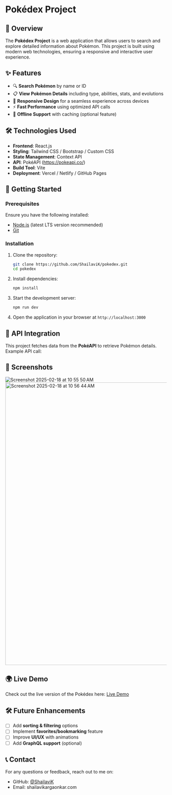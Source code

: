 # Pokédex Project

## 🌟 Overview
The **Pokédex Project** is a web application that allows users to search and explore detailed information about Pokémon. This project is built using modern web technologies, ensuring a responsive and interactive user experience. 

## ✨ Features
- 🔍 **Search Pokémon** by name or ID
- 📋 **View Pokémon Details** including type, abilities, stats, and evolutions
- 🎨 **Responsive Design** for a seamless experience across devices
- ⚡ **Fast Performance** using optimized API calls
- 🔄 **Offline Support** with caching (optional feature)

## 🛠️ Technologies Used
- **Frontend**: React.js 
- **Styling**: Tailwind CSS / Bootstrap / Custom CSS
- **State Management**: Context API 
- **API**: PokéAPI (https://pokeapi.co/)
- **Build Tool**: Vite 
- **Deployment**: Vercel / Netlify / GitHub Pages

## 🚀 Getting Started

### Prerequisites
Ensure you have the following installed:
- [Node.js](https://nodejs.org/) (latest LTS version recommended)
- [Git](https://git-scm.com/)

### Installation
1. Clone the repository:
   ```sh
   git clone https://github.com/ShailaviK/pokedex.git
   cd pokedex
   ```
2. Install dependencies:
   ```sh
   npm install
   ```
3. Start the development server:
   ```sh
   npm run dev
   ```
4. Open the application in your browser at `http://localhost:3000`

## 🔗 API Integration
This project fetches data from the **PokéAPI** to retrieve Pokémon details. Example API call:

## 📸 Screenshots
![Screenshot 2025-02-18 at 10 55 50 AM](https://github.com/user-attachments/assets/ebfc07dc-4e04-42ad-acf0-9dccb8fb2de5)
<img width="881" alt="Screenshot 2025-02-18 at 10 56 44 AM" src="https://github.com/user-attachments/assets/3a53be6e-b563-42b4-8f26-245e08ea3737" />

## 🌍 Live Demo
Check out the live version of the Pokédex here: [Live Demo](https://shailavi-s-pokedexx.netlify.app/)

## 🛠 Future Enhancements
- [ ] Add **sorting & filtering** options
- [ ] Implement **favorites/bookmarking** feature
- [ ] Improve **UI/UX** with animations
- [ ] Add **GraphQL support** (optional)

## 📞 Contact
For any questions or feedback, reach out to me on:
- GitHub: [@ShailaviK](https://github.com/ShailaviK)
- Email: shailavikargaonkar.com

